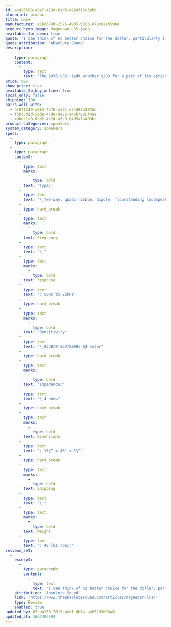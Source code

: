 ```yaml
---
id: ac426508-e9a7-4138-81d3-a924316c5ebb
blueprint: product
title: LRS+
manufacturer: a1bc679d-2575-49b5-b383-070c024b598e
product_hero_image: Magnepan_LRS.jpeg
available_for_demo: true
quote: 'I can think of no better choice for the dollar, particularly if you treasure the sound of acoustic instruments. Its limitations notwithstanding, this is a great little loudspeaker and a sure-fire nominee for one of TAS’ 2022 Product of the Year Awards.'
quote_attribution: 'Absolute Sound'
description:
  -
    type: paragraph
    content:
      -
        type: text
        text: 'The $995 LRS+ (add another $289 for a pair of its optional and, IMO, essential steel stands) is a new and improved version of Maggie’s LRS (Little Ribbon Speaker)—a four-foot-tall, one-foot-wide, one-inch-thick “baby” Magnepan, expressly designed to fit into smaller, condo-like spaces. Previously, the littlest Maggies, such as the MMGs, used a mix of quasi-ribbon tweeter and planar-magnetic mid/woof panels.'
price: 995
show_price: true
available_to_buy_online: true
local_only: false
shipping: 100
pairs_well_with:
  - af07f219-a883-4376-a321-e34d92a197db
  - f5bc3d1d-5bde-47de-9e22-a42b7985f4ae
  - 49bdc1a8-0bd2-4c2d-a5c9-b4d5a7a403bc
product-categories: speakers
system_category: speakers
specs:
  -
    type: paragraph
  -
    type: paragraph
    content:
      -
        type: text
        marks:
          -
            type: bold
        text: 'Type:'
      -
        type: text
        text: "\_Two-way, quasi-ribbon, dipole, floorstanding loudspeaker"
      -
        type: hard_break
      -
        type: text
        marks:
          -
            type: bold
        text: Frequency
      -
        type: text
        text: "\_"
      -
        type: text
        marks:
          -
            type: bold
        text: response
      -
        type: text
        text: ': 50Hz to 22kHz'
      -
        type: hard_break
      -
        type: text
        marks:
          -
            type: bold
        text: 'Sensitivity:'
      -
        type: text
        text: "\_83dB/2.83V/500Hz @1 meter"
      -
        type: hard_break
      -
        type: text
        marks:
          -
            type: bold
        text: 'Impedance:'
      -
        type: text
        text: "\_4 ohms"
      -
        type: hard_break
      -
        type: text
        marks:
          -
            type: bold
        text: Dimensions
      -
        type: text
        text: ': 13½” x 48″ x 1¼”'
      -
        type: hard_break
      -
        type: text
        marks:
          -
            type: bold
        text: Shipping
      -
        type: text
        text: "\_"
      -
        type: text
        marks:
          -
            type: bold
        text: Weight
      -
        type: text
        text: ': 40 lbs./pair'
reivews_set:
  -
    excerpt:
      -
        type: paragraph
        content:
          -
            type: text
            text: "I can think of no better choice for the dollar, particularly if you treasure the sound of acoustic instruments. Its limitations notwithstanding, this is a great little loudspeaker and a sure-fire nominee for one of TAS’ 2022 Product of the Year Awards.\_"
    attribution: 'Absolute Sound'
    link: 'https://www.theabsolutesound.com/articles/magnepan-lrs/'
    type: Review
    enabled: true
updated_by: 87ca4130-78f3-4ed1-8b64-aa552d3d08a8
updated_at: 1667406594
---
```

